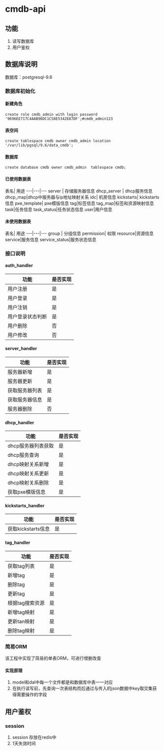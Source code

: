# cmdb-api
## 功能
1. 读写数据库
2. 用户鉴权

## 数据库说明
数据库：postgresql-9.6

### 数据库初始化
#### 新建角色
```
create role cmdb_admin with login password '9696EE717C4AAB96DC1C58E5342E87DF';#cmdb_admin123
```
#### 表空间

```
create tablespace cmdb owner cmdb_admin location '/var/lib/pgsql/9.6/data_cmdb';
```

#### 数据库

```
create database cmdb owner cmdb_admin  tablespace cmdb;
```

#### 已使用数据表
表名| 用途
---|---|---
server | 存储服务器信息 
dhcp_server | dhcp服务信息
dhcp_map|dhcp中服务器与ip地址映射关系
idc| 机房信息
kickstarts| kickstarts信息
pxe_template| pxe模版信息
tag|标签信息
tag_map|标签和资源映射信息
task|任务信息
task_status|任务状态信息
user|用户信息

#### 未使用数据表
表名| 用途
---|---|---
group | 分组信息
permission| 权限
resource|资源信息
service|服务信息
service_status|服务状态信息

### 接口说明
#### auth_handler

功能 | 是否实现
---|---
用户注册 | 是
用户登录 | 是
用户注销 | 是
用户登录状态判断|是
用户删除|否
用户修改|否

#### server_handler
功能 | 是否实现
---|---
服务器新增 | 是
服务器更新| 是
获取服务器列表|是
获取服务器信息|是
服务器删除 | 否

#### dhcp_handler
功能 | 是否实现
---|---
dhcp服务器列表获取 | 是
dhcp服务查询| 是
dhcp映射关系新增|是
dhcp映射关系更新|是
dhcp映射关系删除 | 是
获取pxe模版信息|是

#### kickstarts_handler
功能 | 是否实现
---|---
获取kickstarts信息 | 是

#### tag_handler
功能 | 是否实现
---|---
获取tag列表 | 是
新增tag| 是
删除tag|是
更新tag|是
根据tag搜索资源|是
新增tag映射 | 是
更新tan映射|是
删除tag映射|是


### 简易ORM
该工程中实现了简易的单表ORM，可进行增删改查
#### 实现原理
1. model和dal中每一个文件都是和数据库中表一一对应
2. 在执行读写前，先查询一次表结构而后通过与传入的json数据中key取交集获得需要操作的字段


## 用户鉴权
### session
1. session 存放在redis中
2. 1天失效时间

